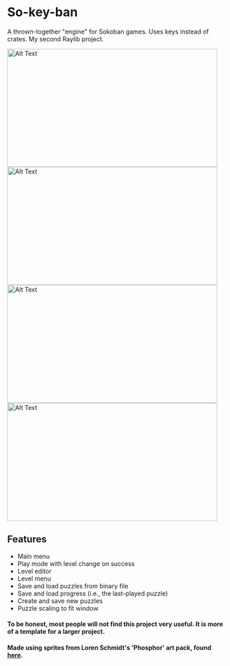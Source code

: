 # So-key-ban

A thrown-together "engine" for Sokoban games. Uses keys instead of crates. My second Raylib project.

<img src="https://github.com/user-attachments/assets/89bdc662-1e53-4ee5-8986-49e5ef5fa23f" alt="Alt Text" width="480" height="270">
<img src="https://github.com/user-attachments/assets/c5c0557c-056e-46bb-bc09-d13ed73735e5" alt="Alt Text" width="480" height="270">
<img src="https://github.com/user-attachments/assets/232090b3-7cba-4305-823c-e7646afa6344" alt="Alt Text" width="480" height="270">
<img src="https://github.com/user-attachments/assets/dfb77d05-f934-4b28-9852-7d516aff6b86" alt="Alt Text" width="480" height="270">

## Features
- Main menu
- Play mode with level change on success
- Level editor
- Level menu
- Save and load puzzles from binary file
- Save and load progress (i.e., the last-played puzzle)
- Create and save new puzzles
- Puzzle scaling to fit window
 
#### To be honest, most people will not find this project very useful. It is more of a template for a larger project. 

#### Made using sprites from Loren Schmidt's 'Phosphor' art pack, found [here](https://lorenschmidt.itch.io/phosphor).
